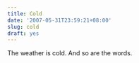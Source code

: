 ```yaml
---
title: Cold
date: '2007-05-31T23:59:21+08:00'
slug: cold
draft: yes
---
```


The weather is cold. And so are the words.
